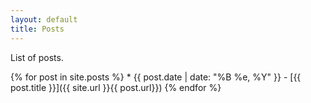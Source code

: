 ```yaml
---
layout: default
title: Posts
---
```


List of posts.

{% for post in site.posts %}
    * {{ post.date | date: "%B %e, %Y" }} - [{{ post.title }}]({{ site.url }}{{ post.url}})
{% endfor %}
